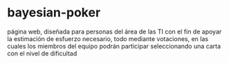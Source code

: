 # bayesian-poker
página web, diseñada para personas del área de las TI con el fin de apoyar la estimación de esfuerzo necesario, todo mediante votaciones, en las cuales los miembros del equipo podrán participar seleccionando una carta con el nivel de dificultad 
